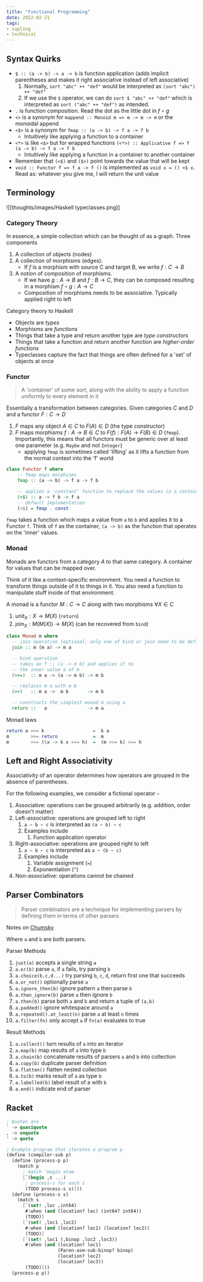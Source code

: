 ```yaml
---
title: "Functional Programming"
date: 2022-02-21
tags:
- sapling
- technical
---
```


## Syntax Quirks
- `$ :: (a -> b) -> a -> b` is function application (adds implicit parentheses and makes it right associative instead of left associative)
	1. Normally, `sort "abc" ++ "def"` would be interpreted as `(sort "abc") ++ "def"`
	2. If we use the `$` operator, we can do `sort $ "abc" ++ "def"` which is interpreted as `sort ("abc" ++ "def")` as intended.
- `.` is function composition. Read the dot as the little dot in $f \circ g$
- `<>` is a synonym for `mappend :: Monoid m => m -> m -> m` or the monoidal append
- `<$>` is a synonym for `fmap :: (a -> b) -> f a -> f b`
	- Intuitively like applying a function to a container
- `<*>` is like `<$>` but for wrapped functions `(<*>) :: Applicative f => f (a -> b) -> f a -> f b`
	- Intuitively like applying a function in a container to another container
- Remember that `(<$)` and `($>)` point towards the value that will be kept
- `void :: Functor f => f a -> f ()` is implemented as `void x = () <$ x`. Read as: whatever you give me, I will return the unit value

## Terminology
![[thoughts/images/Haskell typeclasses.png]]

### Category Theory
In essence, a simple collection which can be thought of as a graph. Three components
1. A collection of objects (nodes)
2. A collection of morphisms (edges).
	- If $f$ is a morphism with source C and target B, we write $f: C \rightarrow B$
3. A notion of composition of morphisms. 
	- If we have $g: A \rightarrow B$ and $f: B \rightarrow C$, they can be composed resulting in a morphism $f \circ g: A \rightarrow C$
	- Composition of morphisms needs to be associative. Typically applied right to left

Category theory to Haskell
- Objects are *types*
- Morphisms are *functions*
- Things that take a type and return another type are *type constructors*
- Things that take a function and return another function are *higher-order functions*
- Typeclasses capture the fact that things are often defined for a 'set' of objects at once

### Functor
> A 'container' of some sort, along with the ability to apply a function uniformly to every element in it

Essentially a transformation between categories. Given categories $C$ and $D$ and a functor $F: C \rightarrow D$
1. $F$ maps any object $A \in C$ to $F(A) \in D$ (the type constructor)
2. $F$ maps morphisms $f: A \rightarrow B \in C$ to $F(f): F(A) \rightarrow F(B) \in D$ (`fmap`). Importantly, this means that all functors must be generic over at least one parameter (e.g. `Maybe` and not `Integer`)
	- applying `fmap` is sometimes called 'lifting' as it lifts a function from the normal context into the 'f' world

```haskell
class Functor f where
	-- fmap maps morphisms
	fmap :: (a -> b) -> f a -> f b

	-- applies a 'constant' function to replace the values in a container
	(<$) :: a -> f b -> f a
	-- default implementation
	(<$) = fmap . const
```

`fmap` takes a function which maps a value from `a` to `b` and applies it to a Functor `f`. Think of `f` as the container, `(a -> b)` as the function that operates on the 'inner' values.

### Monad
Monads are functors from a category $A$ to that same category. A container for values that can be mapped over.

Think of it like a context-specific environment. You need a function to transform things outside of it to things in it. You also need a function to manipulate stuff inside of that environment.

A monad is a functor $M: C \rightarrow C$ along with two morphisms $\forall X \in C$
1. $\textrm{unit}_X : X \rightarrow M(X)$ (`return`)
2. $\textrm{join}_X: M(M(X)) \rightarrow M(X)$ (can be recovered from `bind`)

```haskell
class Monad m where
  -- join operation (optional, only one of bind or join need to be defined)
  join :: m (m a) -> m a

  -- bind operation
  -- takes an f :: (a -> m b) and applies it to
  -- the inner value a of m
  (>>=)  :: m a -> (a -> m b) -> m b

  -- replaces m a with m b
  (>>)   :: m a ->  m b       -> m b

  -- constructs the simplest monad m using a
  return ::   a               -> m a
```

Monad laws
```haskell
return a >>= k                  =  k a
m        >>= return             =  m
m        >>= (\x -> k x >>= h)  =  (m >>= k) >>= h
```

## Left and Right Associativity
Associativity of an operator determines how operators are grouped in the absence of parentheses.

For the following examples, we consider a fictional operator `~`

1. Associative: operations can be grouped arbitrarily (e.g. addition, order doesn't matter)
2. Left-associative: operations are grouped left to right
	1. `a ~ b ~ c` is interpreted as `(a ~ b) ~ c`
	2. Examples include
		1. Function application operator
3. Right-associative: operations are grouped right to left
	1. `a ~ b ~ c` is interpreted as `a ~ (b ~ c)`
	2. Examples include
		1. Variable assignment (`=`)
		2. Exponentiation (`^`)
4. Non-associative: operations cannot be chained

## Parser Combinators
> Parser combinators are a technique for implementing parsers by defining them in terms of other parsers

Notes on [Chumsky](https://github.com/zesterer/chumsky)

Where `a` and `b` are both parsers.

Parser Methods
1. `just(a)` accepts a single string `a`
2. `a.or(b)` parse `a`, if `a` fails, try parsing `b`
3. `a.choice(b,c,d...)` try parsing `b`, `c`, `d`, return first one that succeeds
4. `a.or_not()` optionally parse `a`
5. `a.ignore_then(b)` ignore pattern `a` then parse `b`
6. `a.then_ignore(b)` parse `a` then ignore `b`
7. `a.then(b)` parse both `a` and `b` and return a tuple of `(a,b)`
8. `a.padded()` ignore whitespace around `a`
9. `a.repeated().at_least(n)` parse `a` at least `n` times
10. `a.filter(fn)` only accept `a` if `fn(a)` evaluates to true

Result Methods
1. `a.collect()` turn results of `a` into an iterator
2. `a.map(b)` map results of `a` into type `b`
3. `a.chain(b)` concatenate results of parsers `a` and `b` into collection
4. `a.copy(b)` duplicate parser definition 
5. `a.flatten()` flatten nested collection
6. `a.to(b)` marks result of `a` as type `b`
7. `a.labelled(b)` label result of a with `b`
8. `a.end()` indicate end of parser

## Racket
```scheme
; Quotes are 
` -> quasiquote
, -> unquote
' -> quote
```

```scheme
; Example program that iterates a program p
(define (compiler-sub p)
  (define (process-p p)
    (match p
	  ; match 'begin atom
      [`(begin ,s ...)
       ; process-s for each s
       (TODO process-s s)]))
  (define (process-s s)
    (match s
      [`(set! ,loc ,int64)
       #:when (and (location? loc) (int64? int64))
       (TODO)]
      [`(set! ,loc1 ,loc2)
       #:when (and (location? loc1) (location? loc2))
       (TODO)]
      [`(set! ,loc1 (,binop ,loc2 ,loc3))
       #:when (and (location? loc1)
                   (Paren-asm-sub-binop? binop)
                   (location? loc2)
                   (location? loc3))
       (TODO)]))
  (process-p p))
```